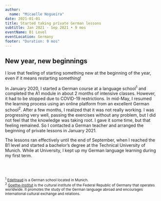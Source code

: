 ```yaml
---
author:
  name: "Micaelle Nogueira"
date: 2021-01-01
title: Started taking private German lessons
subtitle: Jan 2021 - Sep 2021 • 9 mos
eventName: B1 Level
eventLocation: Germany
footer: "Duration: 9 mos"
---
```


## New year, new beginnings

I love that feeling of starting something new at the beginning of the year, even if it means restarting something!

In January 2020, I started a German course at a language school<sup>1</sup> and completed the A1 module in about 2 months of intensive classes. However, it had to be stopped due to COVID-19 restrictions. In mid-May, I resumed the learning process using an online platform from an excellent German school<sup>2</sup>. After a  few months, I realized that it was not really working. I was progressing very well, passing the exercises without any problem, but I did not feel that the knowledge was taking root. I gave it some time, but that feeling remained. So I contacted a German teacher and arranged the beginning of private lessons in January 2021.

The lessons ran effectively until the end of September, when I reached the B1 level and started a bachelor’s degree at the Technical University of Munich. While at University, I kept up my German language learning during my first term.

<br/>
<br/>

<small><sup>1</sup> [Edeltraud](https://www.edeltraud-muc.de/en/) is a German school located in Munich.</small><br/>
<small><sup>2</sup> [Goethe-Institut](https://www.goethe.de/en/index.html) is the cultural institute of the Federal Republic of Germany that operates worldwide. It promotes the study of the German language abroad and encourages international cultural exchange and relations.</small>